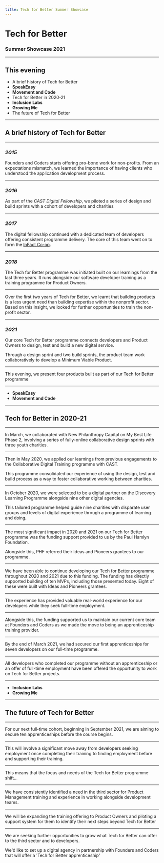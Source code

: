 ```yaml
---
title: Tech for Better Summer Showcase
---
```


# Tech for Better

### Summer Showcase 2021

---

## This evening

- A brief history of Tech for Better
- **SpeakEasy**
- **Movement and Code**
- Tech for Better in 2020-21
- **Inclusion Labs**
- **Growing Me**
- The future of Tech for Better

---

## A brief history of Tech for Better

---

### _2015_

Founders and Coders starts offering pro-bono work for non-profits. From an expectations mismatch, we learned the importance of having clients who understood the application development process.

---

### _2016_

As part of the _CAST Digital Fellowship_, we piloted a series of design and build sprints with a cohort of developers and charities

---

### _2017_

The digital fellowship continued with a dedicated team of developers offering consistent programme delivery. The core of this team went on to form the [InFact Co-op](https://www.infactcoop.com/).

---

### _2018_

The Tech for Better programme was initiated built on our learnings from the last three years. It runs alongside our software developer training as a training programme for Product Owners.

---

Over the first two years of Tech for Better, we learnt that building products is a less urgent need than building expertise within the nonprofit sector. Based on this insight, we looked for further opportunities to train the non-profit sector.

---

### _2021_

Our core Tech for Better programme connects developers and Product Owners to design, test and build a new digital service.

Through a design sprint and two build sprints, the product team work collaboratively to develop a Minimum Viable Product.

---

This evening, we present four products built as part of our Tech for Better programme

---

- **SpeakEasy**
- **Movement and Code**

---

## Tech for Better in 2020-21

---

In March, we collaborated with New Philanthropy Capital on My Best Life Phase 2, involving a series of fully-online collaborative design sprints with three youth charities.

---

Then in May 2020, we applied our learnings from previous engagements to the Collaborative Digital Training programme with CAST.

This programme consolidated our experience of using the design, test and build process as a way to foster collaborative working between charities.

---

In October 2020, we were selected to be a digital partner on the Discovery Learning Programme alongside nine other digital agencies.

This tailored programme helped guide nine charities with disparate user groups and levels of digital experience through a programme of learning and doing.

---

The most significant impact in 2020 and 2021 on our Tech for Better programme was the funding support provided to us by the Paul Hamlyn Foundation.

Alongside this, PHF referred their Ideas and Pioneers grantees to our programme.

---

We have been able to continue developing our Tech for Better programme throughout 2020 and 2021 due to this funding. The funding has directly supported building of ten MVPs, including those presented today. Eight of these were built with Ideas and Pioneers grantees.

---

The experience has provided valuable real-world experience for our developers while they seek full-time employment.

---

Alongside this, the funding supported us to maintain our current core team at Founders and Coders as we made the move to being an apprenticeship training provider.

---

By the end of March 2021, we had secured our first apprenticeships for seven developers on our full-time programme.

---

All developers who completed our programme without an apprenticeship or an offer of full-time employment have been offered the opportunity to work on Tech for Better projects.

---

- **Inclusion Labs**
- **Growing Me**

---

## The future of Tech for Better

---

For our next full-time cohort, beginning in September 2021, we are aiming to secure ten apprenticeships before the course begins.

---

This will involve a significant move away from developers seeking employment once completing their training to finding employment before and supporting their training.

---

This means that the focus and needs of the Tech for Better programme shift...

---

We have consistently identified a need in the third sector for Product Management training and experience in working alongside development teams.

---

We will be expanding the training offering to Product Owners and piloting a support system for them to identify their next steps beyond Tech for Better

---

We are seeking further opportunities to grow what Tech for Better can offer to the third sector and to developers.

We'd like to set up a digital agency in partnership with Founders and Coders that will offer a 'Tech for Better apprenticeship'

